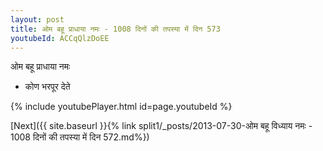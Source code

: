 ```yaml
---
layout: post
title: ओम बहू प्राधाया नमः - 1008 दिनों की तपस्या में दिन 573
youtubeId: ACCqQlzDoEE
---
```

 
 
 ओम बहू प्राधाया नमः  
 
 -  कोण भरपूर देते 
 
  
 
  
 
 
 
 
 
 


{% include youtubePlayer.html id=page.youtubeId %}
 
[Next]({{ site.baseurl }}{% link  split1/_posts/2013-07-30-ओम बहू विध्याय नमः - 1008 दिनों की तपस्या में दिन 572.md%})
 
